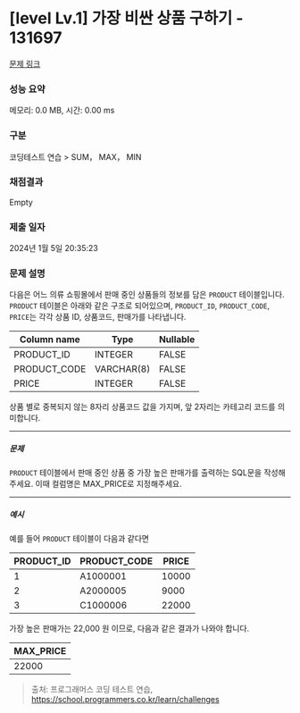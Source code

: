 # [level Lv.1] 가장 비싼 상품 구하기 - 131697 

[문제 링크](https://school.programmers.co.kr/learn/courses/30/lessons/131697) 

### 성능 요약

메모리: 0.0 MB, 시간: 0.00 ms

### 구분

코딩테스트 연습 > SUM， MAX， MIN

### 채점결과

Empty

### 제출 일자

2024년 1월 5일 20:35:23

### 문제 설명

<p>다음은 어느 의류 쇼핑몰에서 판매 중인 상품들의 정보를 담은 <code>PRODUCT</code> 테이블입니다. <code>PRODUCT</code> 테이블은 아래와 같은 구조로 되어있으며, <code>PRODUCT_ID</code>, <code>PRODUCT_CODE</code>, <code>PRICE</code>는 각각 상품 ID, 상품코드, 판매가를 나타냅니다.</p>
<table class="table">
        <thead><tr>
<th>Column name</th>
<th>Type</th>
<th>Nullable</th>
</tr>
</thead>
        <tbody><tr>
<td>PRODUCT_ID</td>
<td>INTEGER</td>
<td>FALSE</td>
</tr>
<tr>
<td>PRODUCT_CODE</td>
<td>VARCHAR(8)</td>
<td>FALSE</td>
</tr>
<tr>
<td>PRICE</td>
<td>INTEGER</td>
<td>FALSE</td>
</tr>
</tbody>
      </table>
<p>상품 별로 중복되지 않는 8자리 상품코드 값을 가지며, 앞 2자리는 카테고리 코드를 의미합니다.</p>

<hr>

<h5>문제</h5>

<p><code>PRODUCT</code> 테이블에서 판매 중인 상품 중 가장 높은 판매가를 출력하는 SQL문을 작성해주세요. 이때 컬럼명은 MAX_PRICE로 지정해주세요.</p>

<hr>

<h5>예시</h5>

<p>예를 들어 <code>PRODUCT</code> 테이블이 다음과 같다면</p>
<table class="table">
        <thead><tr>
<th>PRODUCT_ID</th>
<th>PRODUCT_CODE</th>
<th>PRICE</th>
</tr>
</thead>
        <tbody><tr>
<td>1</td>
<td>A1000001</td>
<td>10000</td>
</tr>
<tr>
<td>2</td>
<td>A2000005</td>
<td>9000</td>
</tr>
<tr>
<td>3</td>
<td>C1000006</td>
<td>22000</td>
</tr>
</tbody>
      </table>
<p>가장 높은 판매가는 22,000 원 이므로, 다음과 같은 결과가 나와야 합니다.</p>
<table class="table">
        <thead><tr>
<th>MAX_PRICE</th>
</tr>
</thead>
        <tbody><tr>
<td>22000</td>
</tr>
</tbody>
      </table>

> 출처: 프로그래머스 코딩 테스트 연습, https://school.programmers.co.kr/learn/challenges